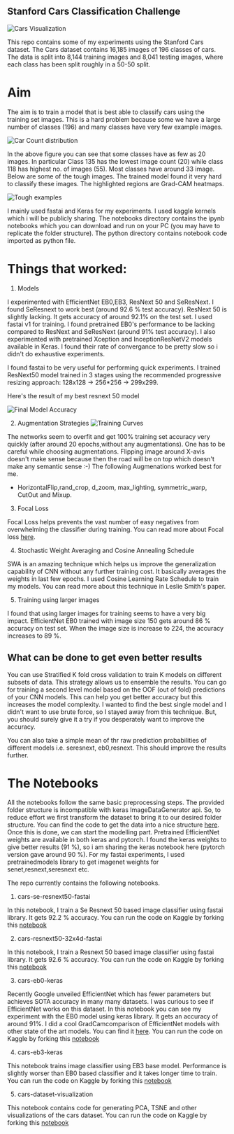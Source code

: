 ## Stanford Cars Classification Challenge

![Cars Visualization](./images/cars_viz.gif)

 This repo contains some of my experiments using the Stanford Cars dataset. The Cars dataset contains 16,185 images of 196 classes of cars. The data is split into 8,144 training images and 8,041 testing images, where each class has been split roughly in a 50-50 split. 

# Aim
The aim is to train a model that is best able to classify cars using the training set images.
This is a hard problem because some we have a large number of classes (196) and many classes have very few example images.

![Car Count distribution](./images/class_count_dist.png)

In the above figure you can see that some classes have as few as 20 images. In particular Class 135 has the lowest image count (20) while  class 118 has highest no. of images (55). Most classes have around 33 image.
Below are some of the tough images. The trained model found it very hard to classify these images. The highlighted regions are Grad-CAM heatmaps.

![Tough examples](./images/cnn_imp_regions.png)

 I mainly used fastai and Keras for my experiments. I used kaggle kernels which i will be publicly sharing. The notebooks directory contains the ipynb notebooks which you can download and run on your PC (you may have to replicate the folder structure). The python directory contains notebook code imported as python file.


# Things that worked:

1. Models

I experimented with EfficientNet EB0,EB3, ResNext 50 and SeResNext. I found  SeResnext to work best (around 92.6 % test accuracy). ResNext 50  is slightly lacking. It gets accuracy of around 92.1% on the test set. I used fastai v1 for training. I found pretrained EB0's performance to be lacking compared to ResNext and SeResNext (around 91% test accuracy).
I also experimented with pretrained Xception and InceptionResNetV2 models available in Keras. I found their rate of convergance to be pretty slow so i didn't do exhaustive experiments.

I found fastai to be very useful for performing quick experiments. I trained ResNext50 model trained in 3 stages using the recommended progressive resizing approach:  128x128 -> 256*256 -> 299x299.

Here's the result of my best resnext 50 model

![Final Model Accuracy](./images/cars_sub.PNG)

2. Augmentation Strategies
![Training Curves](./images/training_curves.png)

The networks seem to overfit and get 100% training set accuracy very quickly (after around 20 epochs,without any augmentations).
One has to be careful while choosing augmentations. Flipping image around X-avis doesn't make sense because then the road will be on top which doesn't make any semantic sense :-) The following Augmenations worked best for me.
* HorizontalFlip,rand_crop, d_zoom, max_lighting, symmetric_warp, CutOut and Mixup.

3. Focal Loss

Focal Loss helps prevents the vast number of easy negatives from overwhelming the classifier during training. You can read more about Focal loss [here](https://arxiv.org/abs/1708.02002).

4. Stochastic Weight Averaging and Cosine Annealing Schedule

SWA is an amazing technique which helps us improve the generalization capability of CNN without any further training cost. It basically averages the weights in last few epochs. 
I used Cosine Learning Rate Schedule to train my models. You can read more about this technique in Leslie Smith's paper.

5. Training using larger images

I found that using larger images for training seems to have a very big impact. EfficientNet EB0 trained with image size 150 gets around 86 % accuracy on test set. When the image size is increase to 224, the accuracy increases to 89 %. 

## What can be done to get even better results
You can use Stratified K fold cross validation to train K models on different subsets of data. This strategy allows us to ensemble the results.
You can go for training a second level model based on the OOF (out of fold) predictions of your CNN models. This can help you get better accuracy but this increases the model complexity. I wanted to find the best single model and I didn't want to use brute force, so I stayed away from this technique. But, you should surely give it a try if you desperately want to improve the accuracy.

You can also take a simple mean of thr raw prediction probabilities of different models i.e. seresnext, eb0,resnext. This should improve the results further. 

# The Notebooks
All the notebooks follow the same basic preprocessing steps. The provided folder structure is incompatible with keras ImageDataGenerator api. So, to reduce effort we first transform the dataset to bring it to our desired folder structure. You can find the code to get the data into a nice structure [here](https://github.com/foamliu/Car-Recognition/blob/master/pre-process.py).
Once this is done, we can start the modelling part. Pretrained EfficientNet weights are available in both keras and pytorch. I found the keras weights to give better results (91 %), so i am sharing the keras notebook here (pytorch version gave around 90 %). 
For my fastai experiments, I used pretrainedmodels library to get imagenet weights for senet,resnext,seresnext etc.

The repo currently contains the following notebooks. 
1. cars-se-resnext50-fastai

In this notebook, I train a Se Resnext 50 based image classifier using fastai library. It gets 92.2 % accuracy. You can run the code on Kaggle by forking this [notebook](https://www.kaggle.com/meaninglesslives/cars-se-resnext50-fastai)

2. cars-resnext50-32x4d-fastai

In this notebook, I train a Resnext 50 based image classifier using fastai library. It gets 92.6 % accuracy. You can run the code on Kaggle by forking this [notebook](https://www.kaggle.com/meaninglesslives/cars-resnext50-32x4d-fastai)

3. cars-eb0-keras

Recently Google unveiled EfficientNet which has fewer parameters but achieves SOTA accuracy in many many datasets. I was curious to see if EfficientNet works on this dataset. In this notebook you can see my experiment with the EB0 model using keras library. It gets an accuracy of around 91%. I did a cool GradCamcomparison of EfficientNet models with other state of the art models. You can find it [here](https://github.com/sidml/EfficientNet-GradCam-Visualization/). You can run the code on Kaggle by forking this [notebook](https://www.kaggle.com/meaninglesslives/cars-eb0-keras) 

4. cars-eb3-keras

This notebook trains image classifier using EB3 base model. Performance is slightly worser than EB0 based classifier and it takes longer time to train. You can run the code on Kaggle by forking this [notebook](https://www.kaggle.com/meaninglesslives/cars-eb3-keras) 

5. cars-dataset-visualization

This notebook contains code for generating PCA, TSNE and other visualizations of the cars dataset.
You can run the code on Kaggle by forking this [notebook](https://www.kaggle.com/meaninglesslives/cars-dataset-visualization) 
